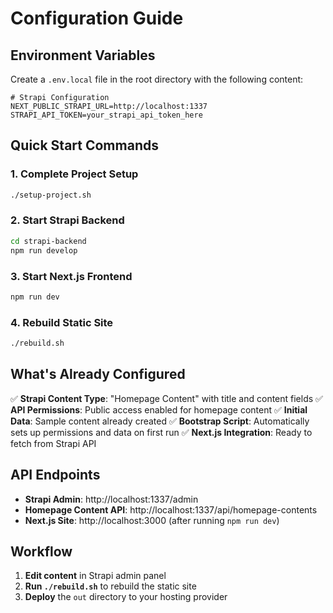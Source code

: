 # Configuration Guide

## Environment Variables

Create a `.env.local` file in the root directory with the following content:

```env
# Strapi Configuration
NEXT_PUBLIC_STRAPI_URL=http://localhost:1337
STRAPI_API_TOKEN=your_strapi_api_token_here
```

## Quick Start Commands

### 1. Complete Project Setup
```bash
./setup-project.sh
```

### 2. Start Strapi Backend
```bash
cd strapi-backend
npm run develop
```

### 3. Start Next.js Frontend
```bash
npm run dev
```

### 4. Rebuild Static Site
```bash
./rebuild.sh
```

## What's Already Configured

✅ **Strapi Content Type**: "Homepage Content" with title and content fields
✅ **API Permissions**: Public access enabled for homepage content
✅ **Initial Data**: Sample content already created
✅ **Bootstrap Script**: Automatically sets up permissions and data on first run
✅ **Next.js Integration**: Ready to fetch from Strapi API

## API Endpoints

- **Strapi Admin**: http://localhost:1337/admin
- **Homepage Content API**: http://localhost:1337/api/homepage-contents
- **Next.js Site**: http://localhost:3000 (after running `npm run dev`)

## Workflow

1. **Edit content** in Strapi admin panel
2. **Run `./rebuild.sh`** to rebuild the static site
3. **Deploy** the `out` directory to your hosting provider
